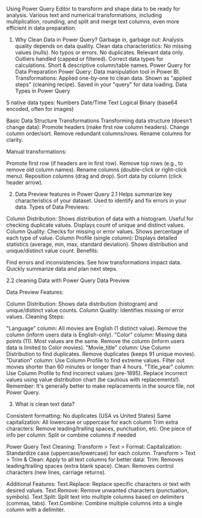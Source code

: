 Using Power Query Editor to transform and shape data to be ready for analysis. Various text and numerical transformations, including multiplication, rounding, and split and merge text columns, even more efficient in data preparation.
1. Why Clean Data in Power Query?
Garbage in, garbage out: Analysis quality depends on data quality.
Clean data characteristics:
No missing values (nulls).
No typos or errors.
No duplicates.
Relevant data only.
Outliers handled (capped or filtered).
Correct data types for calculations.
Short & descriptive column/table names.
Power Query for Data Preparation
Power Query: Data manipulation tool in Power BI.
Transformations: Applied one-by-one to clean data.
Shown as "applied steps" (cleaning recipe).
Saved in your "query" for data loading.
Data Types in Power Query

5 native data types:
Numbers
Date/Time
Text
Logical
Binary (base64 encoded, often for images)

Basic Data Structure Transformations
Transforming data structure (doesn't change data):
Promote headers (make first row column headers).
Change column order/sort.
Remove redundant columns/rows.
Rename columns for clarity.

Manual transformations:

Promote first row (if headers are in first row).
Remove top rows (e.g., to remove old column names).
Rename columns (double-click or right-click menu).
Reposition columns (drag and drop).
Sort data by column (click header arrow).


2. Data Preview features in Power Query
  2.1 Helps summarize key characteristics of your dataset.
  Used to identify and fix errors in your data.
Types of Data Previews:

Column Distribution:
Shows distribution of data with a histogram.
Useful for checking duplicate values.
Displays count of unique and distinct values.
Column Quality:
Checks for missing or error values.
Shows percentage of each type of value.
Column Profile (single column):
Displays detailed statistics (average, min, max, standard deviation).
Shows distribution and unique/distinct value count.
Benefits:

Find errors and inconsistencies.
See how transformations impact data.
Quickly summarize data and plan next steps.

  2.2 cleaning Data with Power Query Data Preview

Data Preview Features:

Column Distribution: Shows data distribution (histogram) and unique/distinct value counts.
Column Quality: Identifies missing or error values.
Cleaning Steps:

"Language" column:
All movies are English (1 distinct value).
Remove the column (inform users data is English-only).
"Color" column:
Missing data points (11).
Most values are the same.
Remove the column (inform users data is limited to Color movies).
"Movie_title" column:
Use Column Distribution to find duplicates.
Remove duplicates (keeps 91 unique movies).
"Duration" column:
Use Column Profile to find extreme values.
Filter out movies shorter than 60 minutes or longer than 4 hours.
"Title_year" column:
Use Column Profile to find incorrect values (pre-1895).
Replace incorrect values using value distribution chart (be cautious with replacements!).
Remember: It's generally better to make replacements in the source file, not Power Query.

3. What is clean text data?

Consistent formatting: No duplicates (USA vs United States)
Same capitalization: All lowercase or uppercase for each column
Trim extra characters: Remove leading/trailing spaces, punctuation, etc.
One piece of info per column: Split or combine columns if needed

Power Query Text Cleaning:
Transform > Text > Format:
  Capitalization: Standardize case (uppercase/lowercase) for each column.
Transform > Text > Trim & Clean: Apply to all text columns for better data:
  Trim: Removes leading/trailing spaces (extra blank space).
  Clean: Removes control characters (new lines, carriage returns).

Additional Features:
  Text.Replace: Replace specific characters or text with desired values.
  Text.Remove: Remove unwanted characters (punctuation, symbols).
  Text.Split: Split text into multiple columns based on delimiters (commas, tabs).
  Text.Combine: Combine multiple columns into a single column with a delimiter.
